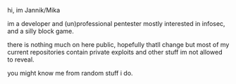 hi, im Jannik/Mika

im a developer and (un)professional pentester mostly interested in infosec, and a silly block game.

there is nothing much on here public, hopefully thatll change but most of my current repositories contain private exploits and other stuff im not allowed to reveal.

you might know me from random stuff i do.

